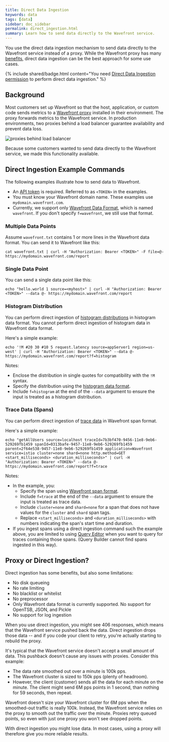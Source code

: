 ```yaml
---
title: Direct Data Ingestion
keywords: data
tags: [data]
sidebar: doc_sidebar
permalink: direct_ingestion.html
summary: Learn how to send data directly to the Wavefront service.
---
```


You use the direct data ingestion mechanism to send data directly to the Wavefront service instead of a proxy. While the Wavefront proxy has many [benefits](proxies.html#proxy-benefits), direct data ingestion can be the best approach for some use cases.

{% include shared/badge.html content="You need [Direct Data Ingestion permission](permissions_overview.html) to perform direct data ingestion." %}

## Background

Most customers set up Wavefront so that the host, application, or custom code sends metrics to a [Wavefront proxy](proxies.html) installed in their environment. The proxy forwards metrics to the Wavefront service. In production environments, two proxies behind a load balancer guarantee availability and prevent data loss.

![proxies behind load balancer](/images/proxy_deployment_load_balancer.svg)

Because some customers wanted to send data directly to the Wavefront service, we made this functionality available.

## Direct Ingestion Example Commands

The following examples illustrate how to send data to Wavefront.
* An [API token](wavefront_api.html#generating-an-api-token) is required. Referred to as `<TOKEN>` in the examples.
* You must know your Wavefront domain name. These examples use `mydomain.wavefront.com`.
* Currently, we support only [Wavefront Data Format](wavefront_data_format.html), which is named `wavefront`. If you don't specify `f=wavefront`, we still use that format.

### Multiple Data Points

Assume `wavefront.txt` contains 1 or more lines in the Wavefront data format. You can send it to Wavefront like this:

```
cat wavefront.txt | curl -H "Authorization: Bearer <TOKEN>" -F file=@- https://mydomain.wavefront.com/report
```

### Single Data Point

You can send a single data point like this:
```
echo "hello.world 1 source=<myhost>" | curl -H "Authorization: Bearer <TOKEN>" --data @- https://mydomain.wavefront.com/report
```

### Histogram Distribution

You can perform direct ingestion of [histogram distributions](proxies_histograms.html#sending-histogram-distributions) in histogram data format. You cannot perform direct ingestion of histogram data in Wavefront data format.

Here's a simple example:
```
echo '!M #20 30 #10 5 request.latency source=appServer1 region=us-west' | curl -H "Authorization: Bearer <TOKEN>" --data @- https://mydomain.wavefront.com/report?f=histogram
```

Notes:
* Enclose the distribution in single quotes for compatibility with the `!M` syntax.
* Specify the distribution using the [histogram data format](proxies_histograms.html#sending-histogram-distributions).
* Include `f=histogram` at the end of the `--data` argument to ensure the input is treated as a histogram distribution.

### Trace Data (Spans)
You can perform direct ingestion of [trace data](tracing_basics.html#wavefront-trace-data) in Wavefront span format.

Here's a simple example:
```
echo "getAllUsers source=localhost traceId=7b3bf470-9456-11e8-9eb6-529269fb1459 spanId=0313bafe-9457-11e8-9eb6-529269fb1459 parent=2f64e538-9457-11e8-9eb6-529269fb1459 application=Wavefront service=istio cluster=none shard=none http.method=GET <start_milliseconds> <duration_milliseconds>" | curl -H "Authorization: Bearer <TOKEN>" --data @- https://mydomain.wavefront.com/report?f=trace
```

Notes:
* In the example, you:
  - Specify the span using [Wavefront span format](trace_data_details.html#wavefront-span-format).
  - Include `f=trace` at the end of the `--data` argument to ensure the input is treated as trace data.
  - Include `cluster=none` and `shard=none` for a span that does not have values for the `cluster` and `shard` span tags.
  - Replace `<start_milliseconds>` and `<duration_milliseconds>` with numbers indicating the span's start time and duration.
* If you ingest spans using a direct ingestion command such the example above, you are limited to using [Query Editor](trace_data_query.html#use-query-editor-power-users) when you want to query for traces containing those spans. (Query Builder cannot find spans ingested in this way).


## Proxy or Direct Ingestion?

Direct ingestion has some benefits, but also some limitations:

* No disk queueing
* No rate limiting
* No blacklist or whitelist
* No preprocessor
* Only Wavefront data format is currently supported. No support for OpenTSB, JSON, and Pickle
* No support for log ingestion

When you use direct ingestion, you might see 406 responses, which means that the Wavefront service pushed back the data. Direct ingestion drops those data -- and if you code your client to retry, you're actually starting to rebuild the proxy.

It's typical that the Wavefront service doesn't accept a small amount of data. This pushback doesn't cause any issues with proxies. Consider this example:
* The data rate smoothed out over a minute is 100k pps.
* The Wavefront cluster is sized to 150k pps (plenty of headroom).
* However, the client (customer) sends all the data for each minute on the minute. The client might send 6M pps points in 1 second, than nothing for 59 seconds, then repeat.

Wavefront doesn't size your Wavefront cluster for 6M pps when the smoothed-out traffic is really 100k. Instead, the Wavefront service relies on the proxy to smooth out the traffic over the minute. Proxies retry queued points, so even with just one proxy you won't see dropped points.

With direct ingestion you might lose data. In most cases, using a proxy will therefore give you more reliable results.
